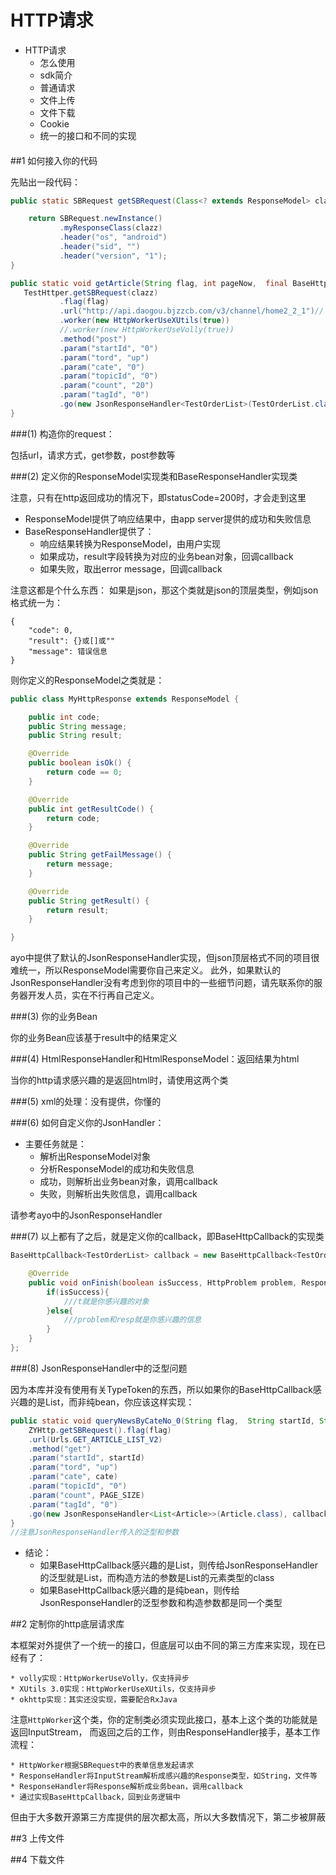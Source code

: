HTTP请求
===========================
* HTTP请求
    * 怎么使用
    * sdk简介
    * 普通请求
    * 文件上传
    * 文件下载
    * Cookie
    * 统一的接口和不同的实现

####
 ##1 如何接入你的代码

 先贴出一段代码：
 ```java
public static SBRequest getSBRequest(Class<? extends ResponseModel> clazz) {

     return SBRequest.newInstance()
            .myResponseClass(clazz)
            .header("os", "android")
            .header("sid", "")
            .header("version", "1");
}

public static void getArticle(String flag, int pageNow,  final BaseHttpCallback<TestOrderList> callback, Class<? extends ResponseModel> clazz){
    TestHttper.getSBRequest(clazz)
            .flag(flag)
            .url("http://api.daogou.bjzzcb.com/v3/channel/home2_2_1")//
            .worker(new HttpWorkerUseXUtils(true))
            //.worker(new HttpWorkerUseVolly(true))
            .method("post")
            .param("startId", "0")
            .param("tord", "up")
            .param("cate", "0")
            .param("topicId", "0")
            .param("count", "20")
            .param("tagId", "0")
            .go(new JsonResponseHandler<TestOrderList>(TestOrderList.class), callback);
}
```

###(1) 构造你的request：

包括url，请求方式，get参数，post参数等

###(2) 定义你的ResponseModel实现类和BaseResponseHandler实现类

注意，只有在http返回成功的情况下，即statusCode=200时，才会走到这里

* ResponseModel提供了响应结果中，由app server提供的成功和失败信息
* BaseResponseHandler提供了：
    * 响应结果转换为ResponseModel，由用户实现
    * 如果成功，result字段转换为对应的业务bean对象，回调callback
    * 如果失败，取出error message，回调callback

注意这都是个什么东西：
如果是json，那这个类就是json的顶层类型，例如json格式统一为：
```
{
    "code": 0,
    "result": {}或[]或""
    "message": 错误信息
}
```
则你定义的ResponseModel之类就是：
```java
public class MyHttpResponse extends ResponseModel {

    public int code;
	public String message;
	public String result;

	@Override
	public boolean isOk() {
		return code == 0;
	}

	@Override
	public int getResultCode() {
		return code;
	}

	@Override
	public String getFailMessage() {
		return message;
	}

	@Override
	public String getResult() {
		return result;
	}

}
```

ayo中提供了默认的JsonResponseHandler实现，但json顶层格式不同的项目很难统一，所以ResponseModel需要你自己来定义。
此外，如果默认的JsonResponseHandler没有考虑到你的项目中的一些细节问题，请先联系你的服务器开发人员，实在不行再自己定义。

###(3) 你的业务Bean

你的业务Bean应该基于result中的结果定义

###(4) HtmlResponseHandler和HtmlResponseModel：返回结果为html

当你的http请求感兴趣的是返回html时，请使用这两个类

###(5) xml的处理：没有提供，你懂的

###(6) 如何自定义你的JsonHandler：

* 主要任务就是：
    * 解析出ResponseModel对象
    * 分析ResponseModel的成功和失败信息
    * 成功，则解析出业务bean对象，调用callback
    * 失败，则解析出失败信息，调用callback

请参考ayo中的JsonResponseHandler

###(7) 以上都有了之后，就是定义你的callback，即BaseHttpCallback的实现类

```java
BaseHttpCallback<TestOrderList> callback = new BaseHttpCallback<TestOrderList>(){

    @Override
	public void onFinish(boolean isSuccess, HttpProblem problem, ResponseModel resp, TestOrderList t) {
		if(isSuccess){
			///t就是你感兴趣的对象
		}else{
			///problem和resp就是你感兴趣的信息
		}
	}
};
```

###(8) JsonResponseHandler中的泛型问题

因为本库并没有使用有关TypeToken的东西，所以如果你的BaseHttpCallback感兴趣的是List，而非纯bean，你应该这样实现：

```java
public static void queryNewsByCateNo_0(String flag,  String startId, String cate, final BaseHttpCallback<List<Article>> callback){
    ZYHttp.getSBRequest().flag(flag)
    .url(Urls.GET_ARTICLE_LIST_V2)
    .method("get")
    .param("startId", startId)
    .param("tord", "up")
    .param("cate", cate)
    .param("topicId", "0")
    .param("count", PAGE_SIZE)
    .param("tagId", "0")
    .go(new JsonResponseHandler<List<Article>>(Article.class), callback);
}
//注意JsonResponseHandler传入的泛型和参数
```
* 结论：
    * 如果BaseHttpCallback感兴趣的是List，则传给JsonResponseHandler的泛型就是List，而构造方法的参数是List的元素类型的class
    * 如果BaseHttpCallback感兴趣的是纯bean，则传给JsonResponseHandler的泛型参数和构造参数都是同一个类型

##2 定制你的http底层请求库

本框架对外提供了一个统一的接口，但底层可以由不同的第三方库来实现，现在已经有了：

    * volly实现：HttpWorkerUseVolly，仅支持异步
    * XUtils 3.0实现：HttpWorkerUseXUtils，仅支持异步
    * okhttp实现：其实还没实现，需要配合RxJava


注意`HttpWorker`这个类，你的定制类必须实现此接口，基本上这个类的功能就是返回InputStream，
而返回之后的工作，则由ResponseHandler接手，基本工作流程：

    * HttpWorker根据SBRequest中的表单信息发起请求
    * ResponseHandler将InputStream解析成感兴趣的Response类型，如String，文件等
    * ResponseHandler将Response解析成业务bean，调用callback
    * 通过实现BaseHttpCallback，回到业务逻辑中


但由于大多数开源第三方库提供的层次都太高，所以大多数情况下，第二步被屏蔽


##3 上传文件




##4 下载文件


